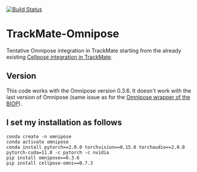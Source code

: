[![Build Status](https://github.com/trackmate-sc/TrackMate-Cellpose/actions/workflows/build.yml/badge.svg)](https://github.com/trackmate-sc/TrackMate-Cellpose/actions/workflows/build.yml)

# TrackMate-Omnipose

Tentative Omnipose integration in TrackMate starting from the already existing [Cellpose integration in TrackMate](https://github.com/trackmate-sc/TrackMate-Cellpose).


## Version
This code works with the Omnipose version 0.3.6. It doesn't work with the last version of Omnipose (same issue as for the [Omnipose wrapper of the BIOP](https://github.com/BIOP/ijl-utilities-wrappers)).

## I set my installation as follows
```
conda create -n omnipose
conda activate omnipose
conda install pytorch==2.0.0 torchvision==0.15.0 torchaudio==2.0.0 pytorch-cuda=11.8 -c pytorch -c nvidia
pip install omnipose==0.3.6
pip install cellpose-omni==0.7.3
```
